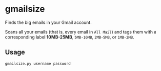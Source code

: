 gmailsize
=========

Finds the big emails in your Gmail account.

Scans all your emails (that is, every email in `All Mail`) and tags them with a
corresponding label **10MB-25MB**, `5MB-10MB`, `2MB-5MB`, or `1MB-2MB`.

Usage
-----

    gmailsize.py username password

